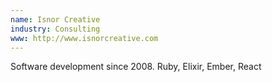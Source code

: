 ```yaml
---
name: Isnor Creative
industry: Consulting
www: http://www.isnorcreative.com
---
```

Software development since 2008. Ruby, Elixir, Ember, React
